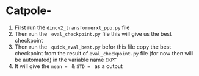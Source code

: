 # Catpole-
1. First run the `dinov2_transformerxl_ppo.py` file
2. Then run the ` eval_checkpoint.py` file this will give us the best checkpoint
3. Then run the ` quick_eval_best.py` befor this file copy the best checkpoint from the result of ``eval_checkpoint.py`` file (for now then will be automated) in the variable name `CKPT`
4. It will give the ``mean = `` & ``STD = `` as a output
